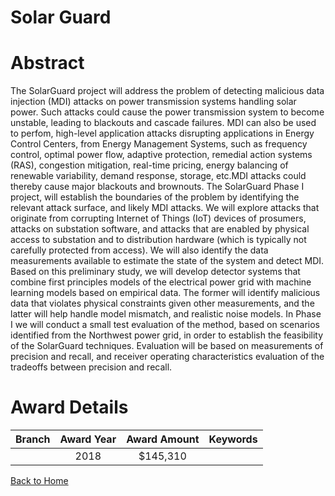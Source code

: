 
Solar Guard
===========

# Abstract


The SolarGuard project will address the problem of detecting malicious data injection (MDI) attacks on power transmission systems handling solar power. Such attacks could cause the power transmission system to become unstable, leading to blackouts and cascade failures. MDI can also be used to perfom, high-level application attacks disrupting applications in Energy Control Centers, from Energy Management Systems, such as frequency control, optimal power flow, adaptive protection, remedial action systems (RAS), congestion mitigation, real-time pricing, energy balancing of renewable variability, demand response, storage, etc.MDI attacks could thereby cause major blackouts and brownouts. The SolarGuard Phase I project, will establish the boundaries of the problem by identifying the relevant attack surface, and likely MDI attacks. We will explore attacks that originate from corrupting Internet of Things (IoT) devices of prosumers, attacks on substation software, and attacks that are enabled by physical access to substation and to distribution hardware (which is typically not carefully protected from access). We will also identify the data measurements available to estimate the state of the system and detect MDI. Based on this preliminary study, we will develop detector systems that combine first principles models of the electrical power grid with machine learning models based on empirical data. The former will identify malicious data that violates physical constraints given other measurements, and the latter will help handle model mismatch, and realistic noise models. In Phase I we will conduct a small test evaluation of the method, based on scenarios identified from the Northwest power grid, in order to establish the feasibility of the SolarGuard techniques. Evaluation will be based on measurements of precision and recall, and receiver operating characteristics evaluation of the tradeoffs between precision and recall.  

# Award Details

|Branch|Award Year|Award Amount|Keywords|
| :---: | :---: | :---: | :---: |
||2018|$145,310||
  
  


[Back to Home](https://github.com/chrischow/dod_sbir_awards/CC/#748)